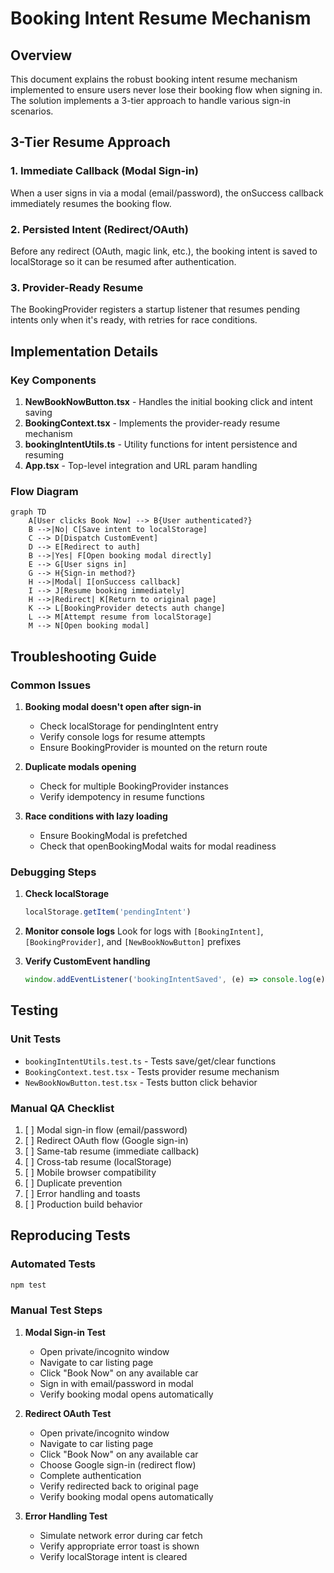 # Booking Intent Resume Mechanism

## Overview

This document explains the robust booking intent resume mechanism implemented to ensure users never lose their booking flow when signing in. The solution implements a 3-tier approach to handle various sign-in scenarios.

## 3-Tier Resume Approach

### 1. Immediate Callback (Modal Sign-in)
When a user signs in via a modal (email/password), the onSuccess callback immediately resumes the booking flow.

### 2. Persisted Intent (Redirect/OAuth)
Before any redirect (OAuth, magic link, etc.), the booking intent is saved to localStorage so it can be resumed after authentication.

### 3. Provider-Ready Resume
The BookingProvider registers a startup listener that resumes pending intents only when it's ready, with retries for race conditions.

## Implementation Details

### Key Components

1. **NewBookNowButton.tsx** - Handles the initial booking click and intent saving
2. **BookingContext.tsx** - Implements the provider-ready resume mechanism
3. **bookingIntentUtils.ts** - Utility functions for intent persistence and resuming
4. **App.tsx** - Top-level integration and URL param handling

### Flow Diagram

```mermaid
graph TD
    A[User clicks Book Now] --> B{User authenticated?}
    B -->|No| C[Save intent to localStorage]
    C --> D[Dispatch CustomEvent]
    D --> E[Redirect to auth]
    B -->|Yes| F[Open booking modal directly]
    E --> G[User signs in]
    G --> H{Sign-in method?}
    H -->|Modal| I[onSuccess callback]
    I --> J[Resume booking immediately]
    H -->|Redirect| K[Return to original page]
    K --> L[BookingProvider detects auth change]
    L --> M[Attempt resume from localStorage]
    M --> N[Open booking modal]
```

## Troubleshooting Guide

### Common Issues

1. **Booking modal doesn't open after sign-in**
   - Check localStorage for pendingIntent entry
   - Verify console logs for resume attempts
   - Ensure BookingProvider is mounted on the return route

2. **Duplicate modals opening**
   - Check for multiple BookingProvider instances
   - Verify idempotency in resume functions

3. **Race conditions with lazy loading**
   - Ensure BookingModal is prefetched
   - Check that openBookingModal waits for modal readiness

### Debugging Steps

1. **Check localStorage**
   ```javascript
   localStorage.getItem('pendingIntent')
   ```

2. **Monitor console logs**
   Look for logs with `[BookingIntent]`, `[BookingProvider]`, and `[NewBookNowButton]` prefixes

3. **Verify CustomEvent handling**
   ```javascript
   window.addEventListener('bookingIntentSaved', (e) => console.log(e));
   ```

## Testing

### Unit Tests
- `bookingIntentUtils.test.ts` - Tests save/get/clear functions
- `BookingContext.test.tsx` - Tests provider resume mechanism
- `NewBookNowButton.test.tsx` - Tests button click behavior

### Manual QA Checklist

1. [ ] Modal sign-in flow (email/password)
2. [ ] Redirect OAuth flow (Google sign-in)
3. [ ] Same-tab resume (immediate callback)
4. [ ] Cross-tab resume (localStorage)
5. [ ] Mobile browser compatibility
6. [ ] Duplicate prevention
7. [ ] Error handling and toasts
8. [ ] Production build behavior

## Reproducing Tests

### Automated Tests
```bash
npm test
```

### Manual Test Steps

1. **Modal Sign-in Test**
   - Open private/incognito window
   - Navigate to car listing page
   - Click "Book Now" on any available car
   - Sign in with email/password in modal
   - Verify booking modal opens automatically

2. **Redirect OAuth Test**
   - Open private/incognito window
   - Navigate to car listing page
   - Click "Book Now" on any available car
   - Choose Google sign-in (redirect flow)
   - Complete authentication
   - Verify redirected back to original page
   - Verify booking modal opens automatically

3. **Error Handling Test**
   - Simulate network error during car fetch
   - Verify appropriate error toast is shown
   - Verify localStorage intent is cleared